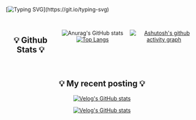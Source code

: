 <div aling="center">
  
[![Typing SVG](https://readme-typing-svg.herokuapp.com?size=30&color=9B3D93&center=true&vCenter=true&width=600&height=100&lines=Hi+there%2C+I'm+devmagrfs.)](https://git.io/typing-svg)

</div>

<br>

<div align="center" style="text-align:center; display:flex">

## 💡 Github Stats 💡

![Anurag's GitHub stats](https://github-readme-stats.vercel.app/api?username=devmagrfs&layout=compact&show_icons=true&theme=material-palenight)
[![Top Langs](https://github-readme-stats.vercel.app/api/top-langs/?username=devmagrfs&layout=default&theme=material-palenight)](https://github.com/anuraghazra/github-readme-stats)


[![Ashutosh's github activity graph](https://activity-graph.herokuapp.com/graph?username=devmagrfs&theme=rogue)](https://github.com/ashutosh00710/github-readme-activity-graph)

</div>
  
<br>

<div align="center" style="text-align:center">

## 💡 My recent posting 💡
  
[![Velog's GitHub stats](https://velog-readme-stats.vercel.app/api/badge?name=devmagrfs)](https://velog.io/@devmag) 

[![Velog's GitHub stats](https://velog-readme-stats.vercel.app/api?name=devmag&color=dark)](https://github.com/eungyeole/velog-readme-stats)
  
</div>
